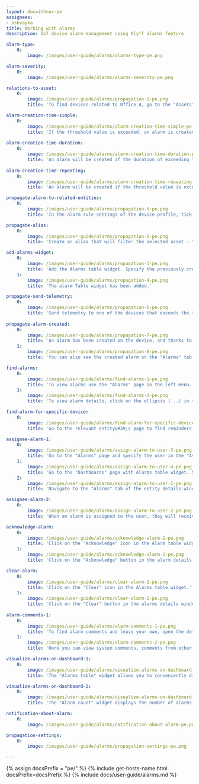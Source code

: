 ```yaml
---
layout: docwithnav-pe
assignees:
- ashvayka
title: Working with alarms
description: IoT device alarm management using Klyff alarms feature

alarm-type:
    0:
        image: /images/user-guide/alarms/alarms-type-pe.png

alarm-severity:
    0:
        image: /images/user-guide/alarms/alarms-severity-pe.png

relations-to-asset:
    0:
        image: /images/user-guide/alarms/propagation-1-pe.png
        title: 'To find devices related to Office A, go to the "Assets" page, click on the needed asset and navigate to the "Relations" tab in the asset details window. The following devices relations to the Office A: Thermometer A1, Thermometer B1, Thermometer B2, and Thermometer C3.'

alarm-creation-time-simple:
    0:
        image: /images/user-guide/alarms/alarm-creation-time-simple-pe.png
        title: 'If the threshold value is exceeded, an alarm is created immediately.'
        
alarm-creation-time-duration:
    0:
        image: /images/user-guide/alarms/alarm-creation-time-duration-pe.png
        title: 'An alarm will be created if the duration of exceeding the threshold value exceeds the specified value.'
    
alarm-creation-time-repeating:
    0:
        image: /images/user-guide/alarms/alarm-creation-time-repeating-pe.png
        title: 'An alarm will be created if the threshold value is exceeded the specified number of times.'

propagate-alarm-to-related-entities:
    0:
        image: /images/user-guide/alarms/propagation-5-pe.png
        title: 'In the alarm rule settings of the device profile, tick "Propagate alarm to related entities".'

propagate-alias:
    0:
        image: /images/user-guide/alarms/propagation-2-pe.png
        title: 'Create an alias that will filter the selected asset - "Office A".'

add-alarms-widget:
    0:
        image: /images/user-guide/alarms/propagation-3-pe.png
        title: 'Add the Alarms table widget. Specify the previously created alias as the alarm source. Be sure to activate the "Search propagated alarms" option to search for propagated alarms.'
    1:
        image: /images/user-guide/alarms/propagation-4-pe.png
        title: 'The alarm Table widget has been added.'

propagate-send-telemetry:
    0:
        image: /images/user-guide/alarms/propagation-6-pe.png
        title: 'Send telemetry to one of the devices that exceeds the threshold value specified in the alarm rule to trigger an alarm.'
        
propagate-alarm-created:
    0:
        image: /images/user-guide/alarms/propagation-7-pe.png
        title: 'An alarm has been created on the device, and thanks to our settings, the alarm has propagated to the related asset.'
    1:
        image: /images/user-guide/alarms/propagation-8-pe.png
        title: 'You can also see the created alarm on the "Alarms" tab in the asset details window.'

find-alarms:
    0:
        image: /images/user-guide/alarms/find-alarms-1-pe.png
        title: 'To view alarms use the "Alarms" page in the left menu. Here you will see all reminders in list form, as well as the following information: creation time, source, alarm type, severity, to whom assigned, and status of the alarm.'
    1:
        image: /images/user-guide/alarms/find-alarms-2-pe.png
        title: 'To view alarm details, click on the ellipsis (...) in the "Details" column of the alarm you want to view.'

find-alarm-for-specific-device:
    0:
        image: /images/user-guide/alarms/find-alarm-for-specific-device-pe.png
        title: 'Go to the relevant entity&#39;s page to find reminders for a specific entity. In our case, these are the "Devices" page. Click on the needed entity (device) to open its details. Navigate to the "Alarms" tab.'

assignee-alarm-1:
    0:
        image: /images/user-guide/alarms/assign-alarm-to-user-3-pe.png
        title: 'Go to the "Alarms" page and specify the user in the "Assignee" column of the desired alarm.'
    1:
        image: /images/user-guide/alarms/assign-alarm-to-user-4-pe.png
        title: 'Go to the "Dashboards" page with Alarms table widget. Specify the user in the "Assignee" column of the desired alarm;'
    2:
        image: /images/user-guide/alarms/assign-alarm-to-user-1-pe.png
        title: 'Navigate to the "Alarms" tab of the entity details window selected entity and specify the user in the "Assignee" column.'

assignee-alarm-2:
    0:
        image: /images/user-guide/alarms/assign-alarm-to-user-2-pe.png
        title: 'When an alarm is assigned to the user, they will receive a notification about it.'

acknowledge-alarm:
    0:
        image: /images/user-guide/alarms/acknowledge-alarm-1-pe.png
        title: 'Click on the "Acknowledge" icon in the Alarm table widget.'
    1:
        image: /images/user-guide/alarms/acknowledge-alarm-2-pe.png
        title: 'Click on the "Acknowledge" button in the alarm details window.'

clear-alarm:
    0:
        image: /images/user-guide/alarms/clear-alarm-1-pe.png
        title: 'Click on the "Clear" icon in the Alarms table widget.'
    1:
        image: /images/user-guide/alarms/clear-alarm-2-pe.png
        title: 'Click on the "Clear" button in the alarms details window.'
        
alarm-comments-1:
    0:
        image: /images/user-guide/alarms/alarm-comments-1-pe.png
        title: 'To find alarm comments and leave your own, open the details of the selected alarm.'
    1:
        image: /images/user-guide/alarms/alarm-comments-2-pe.png
        title: 'Here you can view system comments, comments from other users, and leave your own.'

visualize-alarms-on-dashboard-1:
    0:
        image: /images/user-guide/alarms/visualize-alarms-on-dashboard-1-pe.png
        title: 'The "Alarms table" widget allows you to conveniently display alarms for selected entities based on a defined time window and filters.'

visualize-alarms-on-dashboard-2:
    0:
        image: /images/user-guide/alarms/visualize-alarms-on-dashboard-2-pe.png
        title: 'The "Alarm count" widget displays the number of alarms based on the selected filters. In this case, the number of active alarms is displayed.'

notification-about-alarm:
    0:
        image: /images/user-guide/alarms/notification-about-alarm-pe.png

propagation-settings:
    0:
        image: /images/user-guide/alarms/propagation-settings-pe.png

---
```


{% assign docsPrefix = "pe/" %}
{% include get-hosts-name.html docsPrefix=docsPrefix %}
{% include docs/user-guide/alarms.md %}